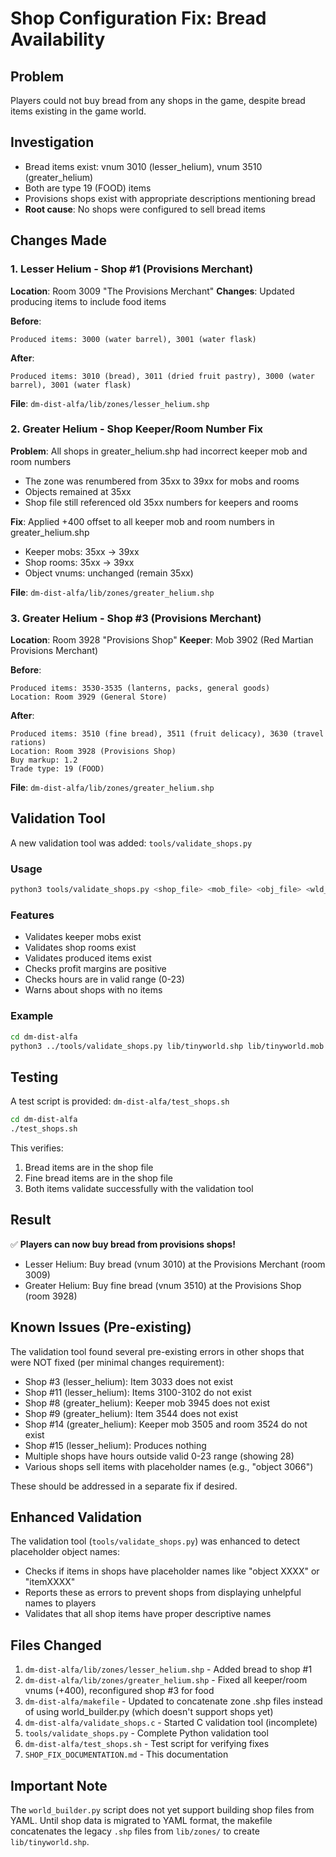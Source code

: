 # Shop Configuration Fix: Bread Availability

## Problem
Players could not buy bread from any shops in the game, despite bread items existing in the game world.

## Investigation
- Bread items exist: vnum 3010 (lesser_helium), vnum 3510 (greater_helium)
- Both are type 19 (FOOD) items
- Provisions shops exist with appropriate descriptions mentioning bread
- **Root cause**: No shops were configured to sell bread items

## Changes Made

### 1. Lesser Helium - Shop #1 (Provisions Merchant)
**Location**: Room 3009 "The Provisions Merchant"
**Changes**: Updated producing items to include food items

**Before**:
```
Produced items: 3000 (water barrel), 3001 (water flask)
```

**After**:
```
Produced items: 3010 (bread), 3011 (dried fruit pastry), 3000 (water barrel), 3001 (water flask)
```

**File**: `dm-dist-alfa/lib/zones/lesser_helium.shp`

### 2. Greater Helium - Shop Keeper/Room Number Fix
**Problem**: All shops in greater_helium.shp had incorrect keeper mob and room numbers
- The zone was renumbered from 35xx to 39xx for mobs and rooms
- Objects remained at 35xx
- Shop file still referenced old 35xx numbers for keepers and rooms

**Fix**: Applied +400 offset to all keeper mob and room numbers in greater_helium.shp
- Keeper mobs: 35xx → 39xx
- Shop rooms: 35xx → 39xx
- Object vnums: unchanged (remain 35xx)

**File**: `dm-dist-alfa/lib/zones/greater_helium.shp`

### 3. Greater Helium - Shop #3 (Provisions Merchant)
**Location**: Room 3928 "Provisions Shop"
**Keeper**: Mob 3902 (Red Martian Provisions Merchant)

**Before**:
```
Produced items: 3530-3535 (lanterns, packs, general goods)
Location: Room 3929 (General Store)
```

**After**:
```
Produced items: 3510 (fine bread), 3511 (fruit delicacy), 3630 (travel rations)
Location: Room 3928 (Provisions Shop)
Buy markup: 1.2
Trade type: 19 (FOOD)
```

**File**: `dm-dist-alfa/lib/zones/greater_helium.shp`

## Validation Tool

A new validation tool was added: `tools/validate_shops.py`

### Usage
```bash
python3 tools/validate_shops.py <shop_file> <mob_file> <obj_file> <wld_file>
```

### Features
- Validates keeper mobs exist
- Validates shop rooms exist
- Validates produced items exist
- Checks profit margins are positive
- Checks hours are in valid range (0-23)
- Warns about shops with no items

### Example
```bash
cd dm-dist-alfa
python3 ../tools/validate_shops.py lib/tinyworld.shp lib/tinyworld.mob lib/tinyworld.obj lib/tinyworld.wld
```

## Testing

A test script is provided: `dm-dist-alfa/test_shops.sh`

```bash
cd dm-dist-alfa
./test_shops.sh
```

This verifies:
1. Bread items are in the shop file
2. Fine bread items are in the shop file
3. Both items validate successfully with the validation tool

## Result

✅ **Players can now buy bread from provisions shops!**

- Lesser Helium: Buy bread (vnum 3010) at the Provisions Merchant (room 3009)
- Greater Helium: Buy fine bread (vnum 3510) at the Provisions Shop (room 3928)

## Known Issues (Pre-existing)

The validation tool found several pre-existing errors in other shops that were NOT fixed (per minimal changes requirement):
- Shop #3 (lesser_helium): Item 3033 does not exist
- Shop #11 (lesser_helium): Items 3100-3102 do not exist
- Shop #8 (greater_helium): Keeper mob 3945 does not exist
- Shop #9 (greater_helium): Item 3544 does not exist
- Shop #14 (greater_helium): Keeper mob 3505 and room 3524 do not exist
- Shop #15 (lesser_helium): Produces nothing
- Multiple shops have hours outside valid 0-23 range (showing 28)
- Various shops sell items with placeholder names (e.g., "object 3066")

These should be addressed in a separate fix if desired.

## Enhanced Validation

The validation tool (`tools/validate_shops.py`) was enhanced to detect placeholder object names:
- Checks if items in shops have placeholder names like "object XXXX" or "itemXXXX"
- Reports these as errors to prevent shops from displaying unhelpful names to players
- Validates that all shop items have proper descriptive names

## Files Changed

1. `dm-dist-alfa/lib/zones/lesser_helium.shp` - Added bread to shop #1
2. `dm-dist-alfa/lib/zones/greater_helium.shp` - Fixed all keeper/room vnums (+400), reconfigured shop #3 for food
3. `dm-dist-alfa/makefile` - Updated to concatenate zone .shp files instead of using world_builder.py (which doesn't support shops yet)
4. `dm-dist-alfa/validate_shops.c` - Started C validation tool (incomplete)
5. `tools/validate_shops.py` - Complete Python validation tool
6. `dm-dist-alfa/test_shops.sh` - Test script for verifying fixes
7. `SHOP_FIX_DOCUMENTATION.md` - This documentation

## Important Note

The `world_builder.py` script does not yet support building shop files from YAML. Until shop data is migrated to YAML format, the makefile concatenates the legacy `.shp` files from `lib/zones/` to create `lib/tinyworld.shp`.
